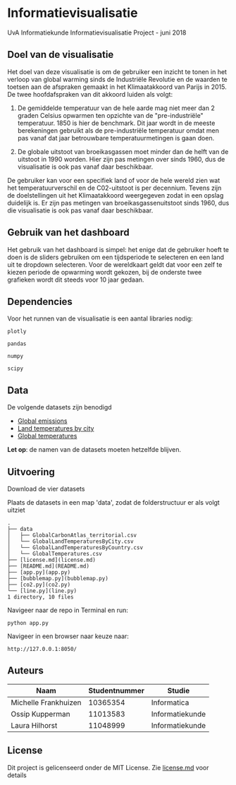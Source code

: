 # Informatievisualisatie
UvA Informatiekunde Informatievisualisatie Project - juni 2018

## Doel van de visualisatie
Het doel van deze visualisatie is om de gebruiker een inzicht te tonen in het verloop van global warming sinds de Industriële Revolutie en de waarden te toetsen aan de afspraken gemaakt in het Klimaatakkoord van Parijs in 2015. De twee hoofdafspraken van dit akkoord luiden als volgt:  

1. De gemiddelde temperatuur van de hele aarde mag niet meer dan 2 graden Celsius opwarmen ten opzichte van de "pre-industriële" temperatuur. 1850 is hier de benchmark. Dit jaar wordt in de meeste berekeningen gebruikt als de pre-industriële temperatuur omdat men pas vanaf dat jaar betrouwbare temperatuurmetingen is gaan doen.

2. De globale uitstoot van broeikasgassen moet minder dan de helft van de uitstoot in 1990 worden. Hier zijn pas metingen over sinds 1960, dus de visualisatie is ook pas vanaf daar beschikbaar.

 De gebruiker kan voor een specifiek land of voor de hele wereld zien wat het temperatuurverschil en de C02-uitstoot is per decennium. Tevens zijn de doelstellingen uit het Klimaatakkoord weergegeven zodat in een opslag duidelijk is. Er zijn pas metingen van broeikasgassenuitstoot sinds 1960, dus die visualisatie is ook pas vanaf daar beschikbaar.


## Gebruik van het dashboard
Het gebruik van het dashboard is simpel: het enige dat de gebruiker hoeft te doen is de sliders gebruiken om een tijdsperiode te selecteren en een land uit te dropdown selecteren. Voor de wereldkaart geldt dat voor een zelf te kiezen periode de opwarming wordt gekozen, bij de onderste twee grafieken wordt dit steeds voor 10 jaar gedaan. 

##  Dependencies
Voor het runnen van de visualisatie is een aantal libraries nodig:

``` plotly ```

``` pandas ```

``` numpy ```

``` scipy ```

## Data
De volgende datasets zijn benodigd
- [Global emissions](https://drive.google.com/open?id=1DE0RoYx-XKpALXNaPE-wnrEnvHhNVI1N) 
- [Land temperatures by city](https://drive.google.com/open?id=11PvWsnvA14jVF7TyJPUlqYYnBoGtXffb)
- [Global temperatures](https://drive.google.com/open?id=12_sKTg0ciAlRS9YZRN0ZA8fiMrx8OD_Q)

**Let op**: de namen van de datasets moeten hetzelfde blijven. 

## Uitvoering

Download de vier datasets

Plaats de datasets in een map 'data', zodat de folderstructuur er als volgt uitziet
```
.
├── data
│   ├── GlobalCarbonAtlas_territorial.csv
│   └── GlobalLandTemperaturesByCity.csv
│   └── GlobalLandTemperaturesByCountry.csv
│   └── GlobalTemperatures.csv
├── [license.md](license.md)
├── [README.md](README.md)
├── [app.py](app.py)
├── [bubblemap.py](bubblemap.py)
├── [co2.py](co2.py)
└── [line.py](line.py)
1 directory, 10 files

```
Navigeer naar de repo in Terminal en run:

```python app.py```

Navigeer in een browser naar keuze naar:

``` http://127.0.0.1:8050/ ```


## Auteurs
| Naam                   | Studentnummer   | Studie              |
|----------------------- | --------------- | --------------------|
| Michelle Frankhuizen   | 10365354        | Informatica         |
| Ossip Kupperman        | 11013583        | Informatiekunde     |
| Laura Hilhorst         | 11048999        | Informatiekunde     |

## License
Dit project is gelicenseerd onder de MIT License. Zie [license.md](license.md) voor details
